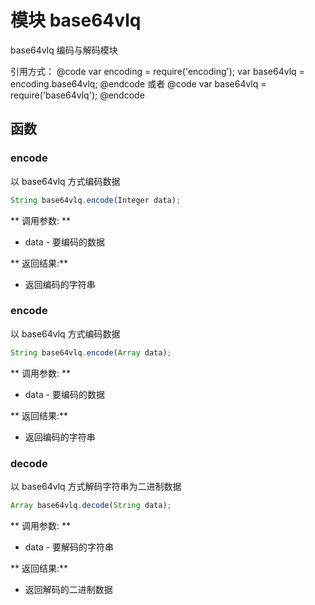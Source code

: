 # 模块 base64vlq
base64vlq 编码与解码模块

引用方式：
@code
var encoding = require(&#39;encoding&#39;);
var base64vlq = encoding.base64vlq;
@endcode
或者
@code
var base64vlq = require(&#39;base64vlq&#39;);
@endcode
## 函数
        
### encode
以 base64vlq 方式编码数据
```JavaScript
String base64vlq.encode(Integer data);
```

** 调用参数: **
* data - 要编码的数据

** 返回结果:**
* 返回编码的字符串

### encode
以 base64vlq 方式编码数据
```JavaScript
String base64vlq.encode(Array data);
```

** 调用参数: **
* data - 要编码的数据

** 返回结果:**
* 返回编码的字符串

### decode
以 base64vlq 方式解码字符串为二进制数据
```JavaScript
Array base64vlq.decode(String data);
```

** 调用参数: **
* data - 要解码的字符串

** 返回结果:**
* 返回解码的二进制数据


